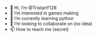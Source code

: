 - 👋 Hi, I’m @TristanY126
- 👀 I’m interested in games making
- 🌱 I’m currently learning python
- 💞️ I’m looking to collaborate on (no idea)
- 📫 How to reach me (secret)

<!---
TristanY126/TristanY126 is a ✨ special ✨ repository because its `README.md` (this file) appears on your GitHub profile.
You can click the Preview link to take a look at your changes.
--->

